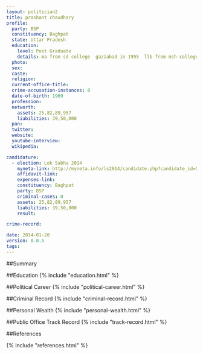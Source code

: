 ```yaml
---
layout: politician2
title: prashant chaudhary
profile: 
  party: BSP
  constituency: Baghpat
  state: Uttar Pradesh
  education: 
    level: Post Graduate
    details: ma from sd college  gaziabad in 1995  llb from msh college faziabad in 1991  b.com from rana education center degree college pilkhuwa in 1986  12th passed from rajput regiment college  allahabad in 1981 and 10th passed from rajput regiment college  allaha
  photo: 
  sex: 
  caste: 
  religion: 
  current-office-title: 
  crime-accusation-instances: 0
  date-of-birth: 1969
  profession: 
  networth: 
    assets: 25,82,89,957
    liabilities: 39,50,000
  pan: 
  twitter: 
  website: 
  youtube-interview: 
  wikipedia: 

candidature: 
  - election: Lok Sabha 2014
    myneta-link: http://myneta.info/ls2014/candidate.php?candidate_id=59
    affidavit-link: 
    expenses-link: 
    constituency: Baghpat 
    party: BSP
    criminal-cases: 0
    assets: 25,82,89,957
    liabilities: 39,50,000
    result:  

crime-record: 

date: 2014-01-28
version: 0.0.5
tags: 
---
```

##Summary


##Education
{% include "education.html" %}


##Political Career
{% include "political-career.html" %}


##Criminal Record
{% include "criminal-record.html" %}


##Personal Wealth
{% include "personal-wealth.html" %}


##Public Office Track Record
{% include "track-record.html" %}


##References


{% include "references.html" %}
